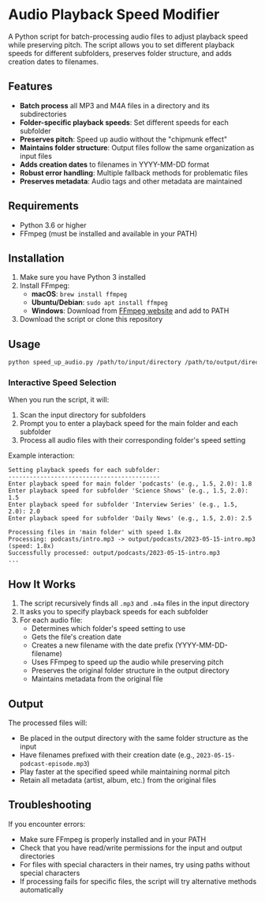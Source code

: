 # Audio Playback Speed Modifier

A Python script for batch-processing audio files to adjust playback speed while preserving pitch. The script allows you to set different playback speeds for different subfolders, preserves folder structure, and adds creation dates to filenames.

## Features

- **Batch process** all MP3 and M4A files in a directory and its subdirectories
- **Folder-specific playback speeds**: Set different speeds for each subfolder
- **Preserves pitch**: Speed up audio without the "chipmunk effect"
- **Maintains folder structure**: Output files follow the same organization as input files
- **Adds creation dates** to filenames in YYYY-MM-DD format
- **Robust error handling**: Multiple fallback methods for problematic files
- **Preserves metadata**: Audio tags and other metadata are maintained

## Requirements

- Python 3.6 or higher
- FFmpeg (must be installed and available in your PATH)

## Installation

1. Make sure you have Python 3 installed
2. Install FFmpeg:
   - **macOS**: `brew install ffmpeg`
   - **Ubuntu/Debian**: `sudo apt install ffmpeg`
   - **Windows**: Download from [FFmpeg website](https://ffmpeg.org/download.html) and add to PATH
3. Download the script or clone this repository

## Usage

```bash
python speed_up_audio.py /path/to/input/directory /path/to/output/directory
```

### Interactive Speed Selection

When you run the script, it will:

1. Scan the input directory for subfolders
2. Prompt you to enter a playback speed for the main folder and each subfolder
3. Process all audio files with their corresponding folder's speed setting

Example interaction:

```
Setting playback speeds for each subfolder:
-------------------------------------------
Enter playback speed for main folder 'podcasts' (e.g., 1.5, 2.0): 1.8
Enter playback speed for subfolder 'Science Shows' (e.g., 1.5, 2.0): 1.5
Enter playback speed for subfolder 'Interview Series' (e.g., 1.5, 2.0): 2.0
Enter playback speed for subfolder 'Daily News' (e.g., 1.5, 2.0): 2.5

Processing files in 'main folder' with speed 1.8x
Processing: podcasts/intro.mp3 -> output/podcasts/2023-05-15-intro.mp3 (speed: 1.8x)
Successfully processed: output/podcasts/2023-05-15-intro.mp3
...
```

## How It Works

1. The script recursively finds all `.mp3` and `.m4a` files in the input directory
2. It asks you to specify playback speeds for each subfolder
3. For each audio file:
   - Determines which folder's speed setting to use
   - Gets the file's creation date
   - Creates a new filename with the date prefix (YYYY-MM-DD-filename)
   - Uses FFmpeg to speed up the audio while preserving pitch
   - Preserves the original folder structure in the output directory
   - Maintains metadata from the original file

## Output

The processed files will:
- Be placed in the output directory with the same folder structure as the input
- Have filenames prefixed with their creation date (e.g., `2023-05-15-podcast-episode.mp3`)
- Play faster at the specified speed while maintaining normal pitch
- Retain all metadata (artist, album, etc.) from the original files

## Troubleshooting

If you encounter errors:

- Make sure FFmpeg is properly installed and in your PATH
- Check that you have read/write permissions for the input and output directories
- For files with special characters in their names, try using paths without special characters
- If processing fails for specific files, the script will try alternative methods automatically